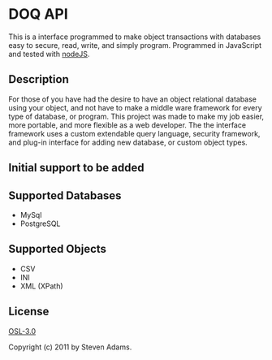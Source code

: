 DOQ API
=======

This is a interface programmed to make object transactions with databases easy to secure, read, write, and simply program. Programmed in JavaScript and tested with [nodeJS]( https://github.com/joyent/node).

Description
-----------

For those of you have had the desire to have an object relational database using your object, and not have to make a middle ware framework for every type of database, or program. This project was made to make my job easier, more portable, and more flexible as a web developer. The the interface framework uses a custom extendable query language, security framework, and plug-in interface for adding new database, or custom object types.

Initial support to be added
---------------------------

Supported Databases
-------------------

- MySql
- PostgreSQL

Supported Objects
-----------------

- CSV
- INI
- XML (XPath)

License
-------
[OSL-3.0](http://www.opensource.org/licenses/OSL-3.0)

Copyright (c) 2011 by Steven Adams.